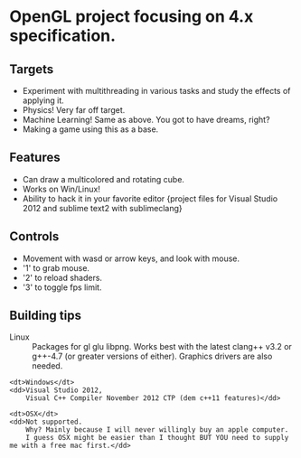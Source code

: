 OpenGL project focusing on 4.x specification.
=============================================

Targets
-------
* Experiment with multithreading in various tasks and study the effects of applying it.
* Physics! Very far off target.
* Machine Learning! Same as above. You got to have dreams, right?
* Making a game using this as a base.

Features
--------
* Can draw a multicolored and rotating cube.
* Works on Win/Linux!
* Ability to hack it in your favorite editor {project files for Visual Studio 2012 and sublime text2 with sublimeclang} 

Controls
--------
* Movement with wasd or arrow keys, and look with mouse. 
* '1' to grab mouse.
* '2' to reload shaders.
* '3' to toggle fps limit. 

Building tips
-------------

<dl>
	<dt>Linux</dt>
	<dd>Packages for gl glu libpng.	
	    Works best with the latest clang++ v3.2 or g++-4.7 (or greater versions of either).
		Graphics drivers are also needed.</dd>

	<dt>Windows</dt>
	<dd>Visual Studio 2012,
		Visual C++ Compiler November 2012 CTP (dem c++11 features)</dd>

	<dt>OSX</dt>
	<dd>Not supported.	
		Why? Mainly because I will never willingly buy an apple computer.	
		I guess OSX might be easier than I thought BUT YOU need to supply me with a free mac first.</dd>
</dl>
